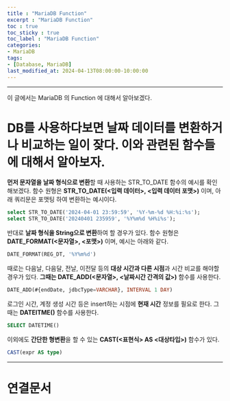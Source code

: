 ```yaml
---
title : "MariaDB Function"
excerpt : "MariaDB Function"
toc : true
toc_sticky : true
toc_label : "MariaDB Function"
categories:
- MariaDB
tags:
- [Database, MariaDB]
last_modified_at: 2024-04-13T08:00:00-10:00:00
---
```

  
---
  
 이 글에서는 MariaDB 의 Function 에 대해서 알아보겠다.
  
# DB를 사용하다보면 날짜 데이터를 변환하거나 비교하는 일이 잦다. 이와 관련된 함수들에 대해서 알아보자.
 
 **먼저 문자열을 날짜 형식으로 변환**할 때 사용하는 STR_TO_DATE 함수의 예시를 확인해보겠다. 함수 원형은 **STR_TO_DATE(\<입력 데이터\>, \<입력 데이터 포맷\>)** 이며, 아래 쿼리문은 포맷팅 하여 변환하는 예시이다.
  
```sql
select STR_TO_DATE('2024-04-01 23:59:59', '%Y-%m-%d %H:%i:%s');  
select STR_TO_DATE('20240401 235959', '%Y%m%d %H%i%s');
```
  
 반대로 **날짜 형식을 String으로 변환**하여 할 경우가 있다. 함수 원형은 **DATE_FORMAT(<문자열>, <포맷>)** 이며, 예시는 아래와 같다.
  
```sql
DATE_FORMAT(REG_DT, '%Y%m%d')
```
  
 때로는 다음날, 다음달, 전날, 이전달 등의 **대상 시간과 다른 시점**과 시간 비교를 해야할 경우가 있다. **그때는 DATE_ADD(<문자열>, <날짜시간 간격의 값>)** 함수를 사용한다.
  
```sql
DATE_ADD(#{endDate, jdbcType=VARCHAR}, INTERVAL 1 DAY)
```
  
 로그인 시간, 계정 생성 시간 등은 insert하는 시점에 **현재 시간** 정보를 필요로 한다. 그때는 **DATEITME()** 함수를 사용한다.
  
```sql
SELECT DATETIME()
```
  
 이외에도 **간단한 형변환**을 할 수 있는 **CAST(\<표현식\> AS \<대상타입\>)** 함수가 있다.
  
```sql
CAST(expr AS type)
```  
---
  
# 연결문서
